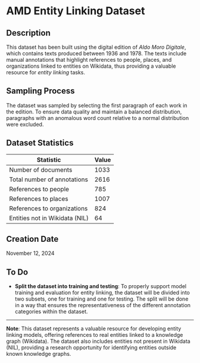 # AMD Entity Linking Dataset

## Description
This dataset has been built using the digital edition of *Aldo Moro Digitale*, which contains texts produced between 1936 and 1978. The texts include manual annotations that highlight references to people, places, and organizations linked to entities on Wikidata, thus providing a valuable resource for *entity linking* tasks.

## Sampling Process
The dataset was sampled by selecting the first paragraph of each work in the edition. To ensure data quality and maintain a balanced distribution, paragraphs with an anomalous word count relative to a normal distribution were excluded.

## Dataset Statistics

| Statistic                        | Value |
|----------------------------------|-------|
| Number of documents              | 1033  |
| Total number of annotations      | 2616  |
| References to people             | 785   |
| References to places             | 1007  |
| References to organizations      | 824   |
| Entities not in Wikidata (NIL)   | 64    |

## Creation Date
November 12, 2024

## To Do
- **Split the dataset into training and testing**: To properly support model training and evaluation for entity linking, the dataset will be divided into two subsets, one for training and one for testing. The split will be done in a way that ensures the representativeness of the different annotation categories within the dataset.

---

**Note**: This dataset represents a valuable resource for developing entity linking models, offering references to real entities linked to a knowledge graph (Wikidata). The dataset also includes entities not present in Wikidata (NIL), providing a research opportunity for identifying entities outside known knowledge graphs.
